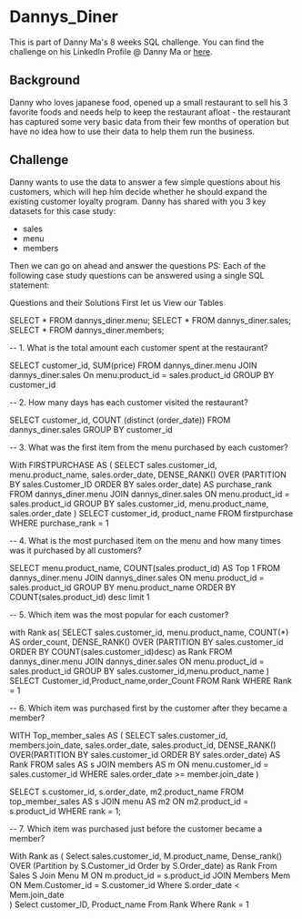 # Dannys_Diner
This is part of Danny Ma's 8 weeks SQL challenge. You can find the challenge on his LinkedIn Profile @ Danny Ma or [here](https://8weeksqlchallenge.com/case-study-1/).

## Background
Danny who loves japanese food, opened up a small restaurant to sell his 3 favorite foods and needs help to keep the restaurant afloat - the restaurant has captured some very basic data from their few months of operation but have no idea how to use their data to help them run the business.

## Challenge
Danny wants to use the data to answer a few simple questions about his customers, which will hep him decide whether he should expand the existing customer loyalty program. 
Danny has shared with you 3 key datasets for this case study:
* sales
* menu
* members

Then we can go on ahead and answer the questions
PS: Each of the following case study questions can be answered using a single SQL statement:

Questions and their Solutions
First let us View our Tables

SELECT *
FROM dannys_diner.menu;
SELECT *
FROM dannys_diner.sales;
SELECT *
FROM dannys_diner.members;

-- 1. What is the total amount each customer spent at the restaurant?

SELECT 
	customer_id, 
    SUM(price)
FROM dannys_diner.menu 
JOIN dannys_diner.sales
On menu.product_id = sales.product_id
GROUP BY customer_id

-- 2. How many days has each customer visited the restaurant?

SELECT customer_id,
COUNT (distinct (order_date)) 
FROM  dannys_diner.sales
GROUP BY customer_id 


-- 3. What was the first item from the menu purchased by each customer?

With FIRSTPURCHASE AS
(
SELECT sales.customer_id, 
       menu.product_name, 
       sales.order_date,
       DENSE_RANK() OVER (PARTITION BY sales.Customer_ID ORDER BY sales.order_date) AS purchase_rank
FROM dannys_diner.menu
JOIN dannys_diner.sales
ON menu.product_id = sales.product_id
GROUP BY sales.customer_id, menu.product_name, sales.order_date
)
SELECT customer_id, product_name
FROM firstpurchase
WHERE purchase_rank = 1

-- 4. What is the most purchased item on the menu and how many times was it purchased by all customers?

SELECT menu.product_name, COUNT(sales.product_id) AS Top 1
 FROM dannys_diner.menu
    JOIN dannys_diner.sales
    ON menu.product_id = sales.product_id
    GROUP BY menu.product_name
ORDER BY COUNT(sales.product_id) desc
limit 1

-- 5. Which item was the most popular for each customer?

with Rank as(
SELECT sales.customer_id,
menu.product_name,
COUNT(*) AS order_count,
DENSE_RANK() OVER (PARTITION BY sales.customer_id
ORDER BY COUNT(sales.customer_id)desc) as Rank
 FROM dannys_diner.menu
    JOIN dannys_diner.sales
    ON menu.product_id = sales.product_id
GROUP BY sales.customer_id,menu.product_name
)
SELECT Customer_id,Product_name,order_Count
FROM Rank
WHERE Rank = 1

-- 6. Which item was purchased first by the customer after they became a member?

WITH Top_member_sales AS 
(
SELECT sales.customer_id, members.join_date, sales.order_date, sales.product_id,
DENSE_RANK() OVER(PARTITION BY sales.customer_id
ORDER BY sales.order_date) AS Rank
FROM sales AS s
JOIN members AS m
ON menu.customer_id = sales.customer_id
WHERE sales.order_date >= member.join_date
)

SELECT s.customer_id, s.order_date, m2.product_name 
FROM top_member_sales AS s
JOIN menu AS m2
ON m2.product_id = s.product_id
WHERE rank = 1;

-- 7. Which item was purchased just before the customer became a member?

With Rank as
(
Select  sales.customer_id,
        M.product_name,
	Dense_rank() OVER (Partition by S.Customer_id Order by S.Order_date) as Rank
From Sales S
Join Menu M
ON m.product_id = s.product_id
JOIN Members Mem
ON Mem.Customer_id = S.customer_id
Where S.order_date < Mem.join_date  
)
Select customer_ID, Product_name
From Rank
Where Rank = 1
